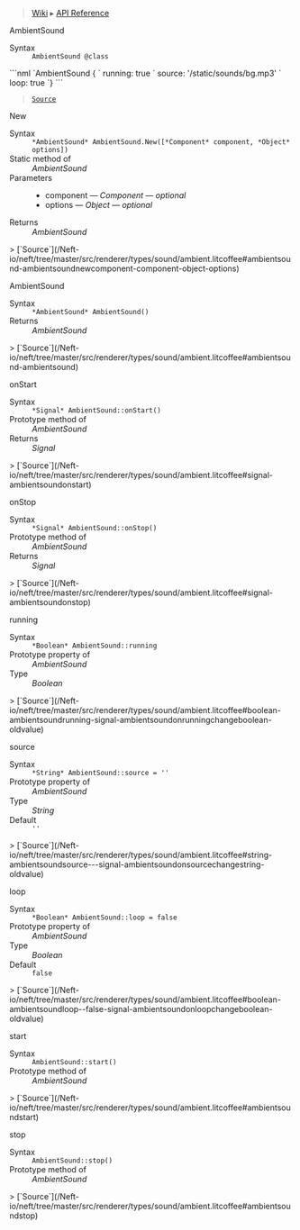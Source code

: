 > [Wiki](Home) ▸ [API Reference](API-Reference)

AmbientSound
<dl><dt>Syntax</dt><dd><code>AmbientSound @class</code></dd></dl>
```nml
`AmbientSound {
`   running: true
`   source: '/static/sounds/bg.mp3'
`   loop: true
`}
```

> [`Source`](/Neft-io/neft/tree/master/src/renderer/types/sound/ambient.litcoffee#ambientsound-class)

New
<dl><dt>Syntax</dt><dd><code>&#x2A;AmbientSound&#x2A; AmbientSound.New([&#x2A;Component&#x2A; component, &#x2A;Object&#x2A; options])</code></dd><dt>Static method of</dt><dd><i>AmbientSound</i></dd><dt>Parameters</dt><dd><ul><li>component — <i>Component</i> — <i>optional</i></li><li>options — <i>Object</i> — <i>optional</i></li></ul></dd><dt>Returns</dt><dd><i>AmbientSound</i></dd></dl>
> [`Source`](/Neft-io/neft/tree/master/src/renderer/types/sound/ambient.litcoffee#ambientsound-ambientsoundnewcomponent-component-object-options)

AmbientSound
<dl><dt>Syntax</dt><dd><code>&#x2A;AmbientSound&#x2A; AmbientSound()</code></dd><dt>Returns</dt><dd><i>AmbientSound</i></dd></dl>
> [`Source`](/Neft-io/neft/tree/master/src/renderer/types/sound/ambient.litcoffee#ambientsound-ambientsound)

onStart
<dl><dt>Syntax</dt><dd><code>&#x2A;Signal&#x2A; AmbientSound::onStart()</code></dd><dt>Prototype method of</dt><dd><i>AmbientSound</i></dd><dt>Returns</dt><dd><i>Signal</i></dd></dl>
> [`Source`](/Neft-io/neft/tree/master/src/renderer/types/sound/ambient.litcoffee#signal-ambientsoundonstart)

onStop
<dl><dt>Syntax</dt><dd><code>&#x2A;Signal&#x2A; AmbientSound::onStop()</code></dd><dt>Prototype method of</dt><dd><i>AmbientSound</i></dd><dt>Returns</dt><dd><i>Signal</i></dd></dl>
> [`Source`](/Neft-io/neft/tree/master/src/renderer/types/sound/ambient.litcoffee#signal-ambientsoundonstop)

running
<dl><dt>Syntax</dt><dd><code>&#x2A;Boolean&#x2A; AmbientSound::running</code></dd><dt>Prototype property of</dt><dd><i>AmbientSound</i></dd><dt>Type</dt><dd><i>Boolean</i></dd></dl>
> [`Source`](/Neft-io/neft/tree/master/src/renderer/types/sound/ambient.litcoffee#boolean-ambientsoundrunning-signal-ambientsoundonrunningchangeboolean-oldvalue)

source
<dl><dt>Syntax</dt><dd><code>&#x2A;String&#x2A; AmbientSound::source = ''</code></dd><dt>Prototype property of</dt><dd><i>AmbientSound</i></dd><dt>Type</dt><dd><i>String</i></dd><dt>Default</dt><dd><code>''</code></dd></dl>
> [`Source`](/Neft-io/neft/tree/master/src/renderer/types/sound/ambient.litcoffee#string-ambientsoundsource---signal-ambientsoundonsourcechangestring-oldvalue)

loop
<dl><dt>Syntax</dt><dd><code>&#x2A;Boolean&#x2A; AmbientSound::loop = false</code></dd><dt>Prototype property of</dt><dd><i>AmbientSound</i></dd><dt>Type</dt><dd><i>Boolean</i></dd><dt>Default</dt><dd><code>false</code></dd></dl>
> [`Source`](/Neft-io/neft/tree/master/src/renderer/types/sound/ambient.litcoffee#boolean-ambientsoundloop--false-signal-ambientsoundonloopchangeboolean-oldvalue)

start
<dl><dt>Syntax</dt><dd><code>AmbientSound::start()</code></dd><dt>Prototype method of</dt><dd><i>AmbientSound</i></dd></dl>
> [`Source`](/Neft-io/neft/tree/master/src/renderer/types/sound/ambient.litcoffee#ambientsoundstart)

stop
<dl><dt>Syntax</dt><dd><code>AmbientSound::stop()</code></dd><dt>Prototype method of</dt><dd><i>AmbientSound</i></dd></dl>
> [`Source`](/Neft-io/neft/tree/master/src/renderer/types/sound/ambient.litcoffee#ambientsoundstop)

